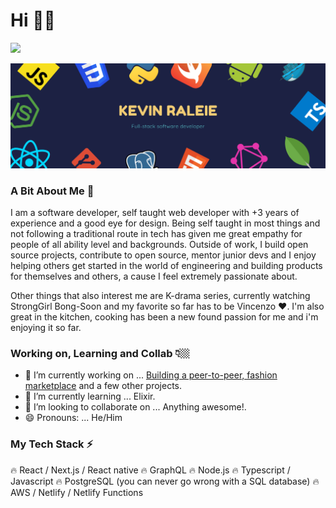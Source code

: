 # Hi 👋🏼

![](https://badgen.net/badge/icon/working-from-home?icon=buymeacoffee&label)

![](public/profile-header.png)

### A Bit About Me 😬

I am a software developer, self taught web developer with +3 years of experience and a good eye for design. Being self taught in most things and not following a traditional route in tech has given me great empathy for people of all ability level and backgrounds. Outside of work, I build open source projects, contribute to open source, mentor junior devs and I enjoy helping others get started in the world of engineering and building products for themselves and others, a cause I feel extremely passionate about.

Other things that also interest me are K-drama series, currently watching StrongGirl Bong-Soon and my favorite so far has to be Vincenzo ❤️. I'm also great in the kitchen, cooking has been a new found passion for me and i'm enjoying it so far.

### Working on, Learning and Collab 👇🏼  
- 🔭 I’m currently working on ... [Building a peer-to-peer, fashion marketplace](https://github.com/KevinRaleie-dev/threads-ui) and a few other projects.
- 🌱 I’m currently learning ... Elixir. 
- 👯 I’m looking to collaborate on ... Anything awesome!.
- 😄 Pronouns: ... He/Him

### My Tech Stack ⚡️

🔥 React / Next.js / React native
🔥 GraphQL
🔥 Node.js
🔥 Typescript / Javascript
🔥 PostgreSQL (you can never go wrong with a SQL database)
🔥 AWS / Netlify / Netlify Functions

